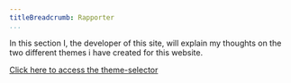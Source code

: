 ```yaml
---
titleBreadcrumb: Rapporter
...
```

<p>In this section I, the developer of this site, will explain my thoughts on the two different themes i have created for this website.</p>

<a href="http://www.student.bth.se/~frai17/dbwebb-kurser/design/me/proj/htdocs/index.php/theme-selector">Click here to access the theme-selector</a>
